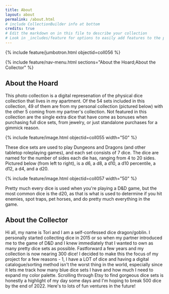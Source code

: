 ```yaml
---
title: About
layout: about
permalink: /about.html
# include CollectionBuilder info at bottom
credits: true
# Edit the markdown on in this file to describe your collection
# Look in _includes/feature for options to easily add features to the page
---
```


{% include feature/jumbotron.html objectid=coll056 %}

{% include feature/nav-menu.html sections="About the Hoard;About the Collector" %}

## About the Hoard
This photo collection is a digital represenation of the physical dice collection that lives in my apartment. Of the 54 sets included in this collection, 49 of them are from my personal collection (pictured below) with the other 5 coming from my partner's collection. Not featured in this collection are the single extra dice that have come as bonuses when purchasing full dice sets, from jewelry, or just standalone purchases for a gimmick reason. 

{% include feature/image.html objectid=coll055 width="50" %}

These dice sets are used to play Dungeons and Dragons (and other tabletop roleplaying games), and each set consists of 7 dice. The dice are named for the number of sides each die has, ranging from 4 to 20 sides. Pictured below (from left to right), is a d6, a d8, a d10, a d10 percentile, a d12, a d4, and a d20.

{% include feature/image.html objectid=coll057 width="50" %}

Pretty much every dice is used when you're playing a D&D game, but the most common dice is the d20, as that is what is used to determine if you hit enemies, spot traps, pet horses, and do pretty much everything in the game. 

## About the Collector
Hi all, my name is Tori and I am a self-confessed dice dragon/goblin. I personally started collecting dice in 2015 or so when my partner introduced me to the game of D&D and I knew immediately that I wanted to own as many pretty dice sets as possible. Fastforward a few years and my collection is now nearing 300 dice! I decided to make this the focus of my project for a few reasons - 1, I have a LOT of dice and having a digital catalogue/sorting method isn't the worst thing in the world, especially since it lets me track how many blue dice sets I have and how much I need to expand my color palette. Scrolling through Etsy to find gorgeous dice sets is honestly a highlight of my day some days and I'm hoping to break 500 dice by the end of 2022. Here's to lots of fun ventures in the future!

